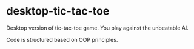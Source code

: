# desktop-tic-tac-toe
Desktop version of tic-tac-toe game. You play against the unbeatable AI.

Code is structured based on OOP principles.

